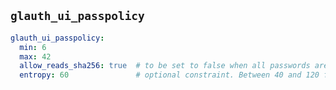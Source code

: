
## `glauth_ui_passpolicy`

```yaml
glauth_ui_passpolicy:
  min: 6
  max: 42
  allow_reads_sha256: true  # to be set to false when all passwords are bcrypt
  entropy: 60               # optional constraint. Between 40 and 120 for very high strength password
```
